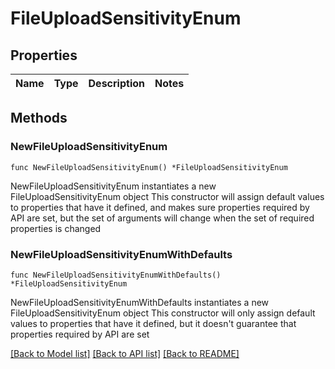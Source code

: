 # FileUploadSensitivityEnum

## Properties

Name | Type | Description | Notes
------------ | ------------- | ------------- | -------------

## Methods

### NewFileUploadSensitivityEnum

`func NewFileUploadSensitivityEnum() *FileUploadSensitivityEnum`

NewFileUploadSensitivityEnum instantiates a new FileUploadSensitivityEnum object
This constructor will assign default values to properties that have it defined,
and makes sure properties required by API are set, but the set of arguments
will change when the set of required properties is changed

### NewFileUploadSensitivityEnumWithDefaults

`func NewFileUploadSensitivityEnumWithDefaults() *FileUploadSensitivityEnum`

NewFileUploadSensitivityEnumWithDefaults instantiates a new FileUploadSensitivityEnum object
This constructor will only assign default values to properties that have it defined,
but it doesn't guarantee that properties required by API are set


[[Back to Model list]](../README.md#documentation-for-models) [[Back to API list]](../README.md#documentation-for-api-endpoints) [[Back to README]](../README.md)


